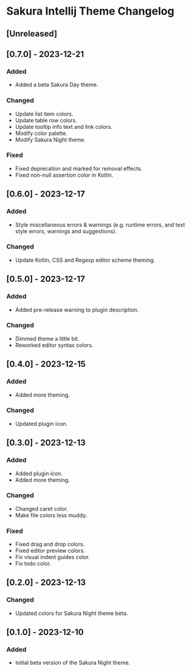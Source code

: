 <!-- Keep a Changelog guide -> https://keepachangelog.com -->

# Sakura Intellij Theme Changelog

## [Unreleased]

## [0.7.0] - 2023-12-21
### Added
- Added a beta Sakura Day theme.

### Changed
- Update list item colors.
- Update table row colors.
- Update tooltip info text and link colors.
- Modify color palette.
- Modify Sakura Night theme.

### Fixed
- Fixed deprecation and marked for removal effects.
- Fixed non-null assertion color in Kotlin.

## [0.6.0] - 2023-12-17
### Added
- Style miscellaneous errors & warnings (e.g. runtime errors, and text style errors, warnings and suggestions).

### Changed
- Update Kotlin, CSS and Regexp editor scheme theming.

## [0.5.0] - 2023-12-17
### Added
- Added pre-release warning to plugin description.

### Changed
- Dimmed theme a little bit.
- Reworked editor syntax colors.

## [0.4.0] - 2023-12-15
### Added
- Added more theming.

### Changed
- Updated plugin icon.

## [0.3.0] - 2023-12-13
### Added
- Added plugin icon.
- Added more theming.

### Changed
- Changed caret color.
- Make file colors less muddy.

### Fixed
- Fixed drag and drop colors.
- Fixed editor preview colors.
- Fix visual indent guides color.
- Fix todo color.

## [0.2.0] - 2023-12-13
### Changed
- Updated colors for Sakura Night theme beta.

## [0.1.0] - 2023-12-10
### Added
- Initial beta version of the Sakura Night theme.
